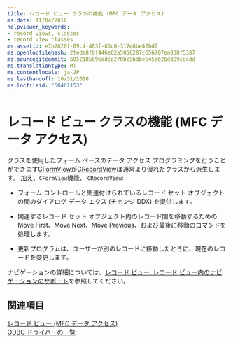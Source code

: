 ```yaml
---
title: レコード ビュー クラスの機能 (MFC データ アクセス)
ms.date: 11/04/2016
helpviewer_keywords:
- record views, classes
- record view classes
ms.assetid: e7b2820f-09c4-483f-83c0-317e8be42bdf
ms.openlocfilehash: 2feda8f8f446e02a5056287c656707ea038f5387
ms.sourcegitcommit: 6052185696adca270bc9bdbec45a626dd89cdcdd
ms.translationtype: MT
ms.contentlocale: ja-JP
ms.lasthandoff: 10/31/2018
ms.locfileid: "50461153"
---
```

# <a name="features-of-record-view-classes--mfc-data-access"></a>レコード ビュー クラスの機能 (MFC データ アクセス)

クラスを使用したフォーム ベースのデータ アクセス プログラミングを行うことができます[CFormView](../mfc/reference/cformview-class.md)が[CRecordView](../mfc/reference/crecordview-class.md)は通常より優れたクラスから派生します。 加え、`CFormView`機能、 `CRecordView`:

- フォーム コントロールと関連付けられているレコード セット オブジェクトの間のダイアログ データ エクス (チェンジ DDX) を提供します。

- 関連するレコード セット オブジェクト内のレコード間を移動するための Move First、Move Next、Move Previous、および最後に移動のコマンドを処理します。

- 更新プログラムは、ユーザーが別のレコードに移動したときに、現在のレコードを変更します。

ナビゲーションの詳細については、[レコード ビュー: レコード ビュー内のナビゲーションのサポート](../data/supporting-navigation-in-a-record-view-mfc-data-access.md)を参照してください。

## <a name="see-also"></a>関連項目

[レコード ビュー (MFC データ アクセス)](../data/record-views-mfc-data-access.md)<br/>
[ODBC ドライバーの一覧](../data/odbc/odbc-driver-list.md)
